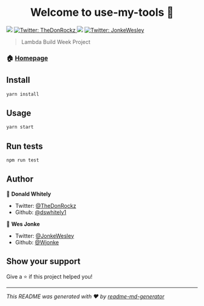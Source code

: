 <h1 align="center">Welcome to use-my-tools 👋</h1>
<p>
  <img src="https://img.shields.io/badge/version-1.0.0-blue.svg?cacheSeconds=2592000" />
  <a href="https://twitter.com/TheDonRockz">
    <img alt="Twitter: TheDonRockz" src="https://img.shields.io/twitter/follow/TheDonRockz.svg?style=social" target="_blank" />
  </a>
  <img src="https://img.shields.io/badge/version-1.0.0-blue.svg?cacheSeconds=2592000" />
   <a href="https://twitter.com/JonkeWesley">
    <img alt="Twitter: JonkeWesley" src="https://img.shields.io/twitter/follow/JonkeWesley.svg?style=social" target="_blank" />
  </a>
</p>

> Lambda Build Week Project

### 🏠 [Homepage](https://gracious-ptolemy-4a8ec7.netlify.com)

## Install

```sh
yarn install
```

## Usage

```sh
yarn start
```

## Run tests

```sh
npm run test
```

## Author

👤 **Donald Whitely**

* Twitter: [@TheDonRockz](https://twitter.com/TheDonRockz)
* Github: [@dswhitely1](https://github.com/dswhitely1)

👤 **Wes Jonke**

* Twitter: [@JonkeWesley](https://twitter.com/JonkeWesley)
* Github: [@Wjonke](https://github.com/Wjonke)
  
## Show your support

Give a ⭐️ if this project helped you!

***
_This README was generated with ❤️ by [readme-md-generator](https://github.com/kefranabg/readme-md-generator)_